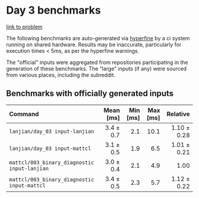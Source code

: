 # Day 3 benchmarks

[link to problem](http://adventofcode.com/2021/day/3)

The following benchmarks are auto-generated via [hyperfine](https://github.com/sharkdp/hyperfine) by a ci system running on shared hardware. Results may be inaccurate, particularly for execution times < 5ms, as per the hyperfine warnings.

The "official" inputs were aggregated from repositories participating in the generation of these benchmarks. The "large" inputs (if any) were sourced from various places, including the subreddit.

## Benchmarks with officially generated inputs
| Command | Mean [ms] | Min [ms] | Max [ms] | Relative |
|:---|---:|---:|---:|---:|
| `lanjian/day_03 input-lanjian` | 3.4 ± 0.7 | 2.1 | 10.1 | 1.10 ± 0.28 |
| `lanjian/day_03 input-mattcl` | 3.1 ± 0.5 | 1.9 | 6.5 | 1.01 ± 0.21 |
| `mattcl/003_binary_diagnostic input-lanjian` | 3.0 ± 0.4 | 2.1 | 4.9 | 1.00 |
| `mattcl/003_binary_diagnostic input-mattcl` | 3.4 ± 0.5 | 2.3 | 5.7 | 1.12 ± 0.22 |
